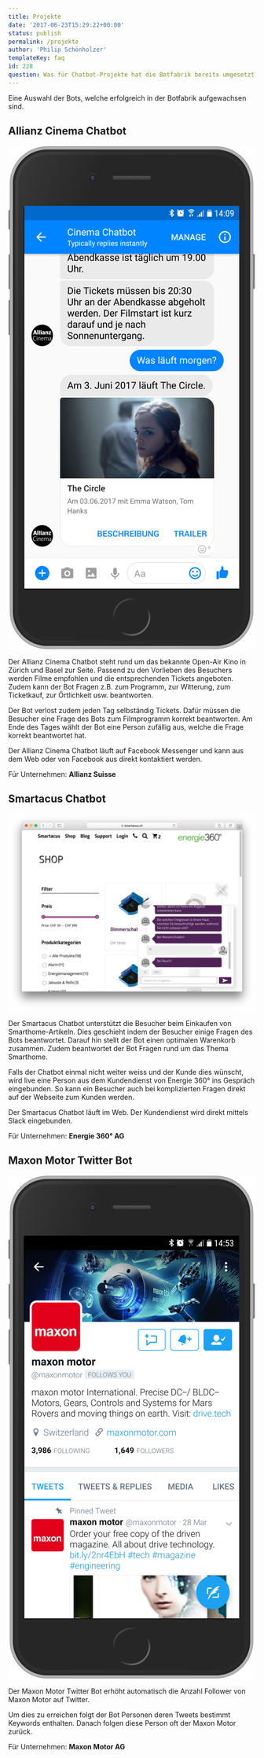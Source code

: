 ```yaml
---
title: Projekte
date: '2017-06-23T15:29:22+00:00'
status: publish
permalink: /projekte
author: 'Philip Schönholzer'
templateKey: faq
id: 228
question: Was für Chatbot-Projekte hat die Botfabrik bereits umgesetzt?
---
```


Eine Auswahl der Bots, welche erfolgreich in der Botfabrik aufgewachsen sind.

## Allianz Cinema Chatbot

![Allianz Cinema Chatbot](allianz-cinema-chatbot.png)

Der Allianz Cinema Chatbot steht rund um das bekannte Open-Air Kino in Zürich und Basel zur Seite. Passend zu den Vorlieben des Besuchers werden Filme empfohlen und die entsprechenden Tickets angeboten. Zudem kann der Bot Fragen z.B. zum Programm, zur Witterung, zum Ticketkauf, zur Örtlichkeit usw. beantworten.

Der Bot verlost zudem jeden Tag selbständig Tickets. Dafür müssen die Besucher eine Frage des Bots zum Filmprogramm korrekt beantworten. Am Ende des Tages wählt der Bot eine Person zufällig aus, welche die Frage korrekt beantwortet hat.

Der Allianz Cinema Chatbot läuft auf Facebook Messenger und kann aus dem Web oder von Facebook aus direkt kontaktiert werden.

Für Unternehmen: **Allianz Suisse**

## Smartacus Chatbot

![Smartacus Chatbot](smartacus-chatbot.png)

Der Smartacus Chatbot unterstützt die Besucher beim Einkaufen von Smarthome-Artikeln. Dies geschieht indem der Besucher einige Fragen des Bots beantwortet. Darauf hin stellt der Bot einen optimalen Warenkorb zusammen. Zudem beantwortet der Bot Fragen rund um das Thema Smarthome.

Falls der Chatbot einmal nicht weiter weiss und der Kunde dies wünscht, wird live eine Person aus dem Kundendienst von Energie 360° ins Gespräch eingebunden. So kann ein Besucher auch bei komplizierten Fragen direkt auf der Webseite zum Kunden werden.

Der Smartacus Chatbot läuft im Web. Der Kundendienst wird direkt mittels Slack eingebunden.

Für Unternehmen: **Energie 360° AG**

## Maxon Motor Twitter Bot

![Maxon Motor Twitter Bot](maxon-motor-twitter-bot.png)

Der Maxon Motor Twitter Bot erhöht automatisch die Anzahl Follower von Maxon Motor auf Twitter.

Um dies zu erreichen folgt der Bot Personen deren Tweets bestimmt Keywords enthalten. Danach folgen diese Person oft der Maxon Motor zurück.

Für Unternehmen: **Maxon Motor AG**
